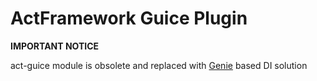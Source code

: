 # ActFramework Guice Plugin

**IMPORTANT NOTICE**

act-guice module is obsolete and replaced with [Genie](https://github.com/osglworks/java-di) based DI solution
